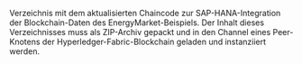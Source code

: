 Verzeichnis mit dem aktualisierten Chaincode zur SAP-HANA-Integration der Blockchain-Daten des EnergyMarket-Beispiels. Der Inhalt dieses Verzeichnisses muss als ZIP-Archiv gepackt und in den Channel eines Peer-Knotens der Hyperledger-Fabric-Blockchain geladen und instanziiert werden. 

